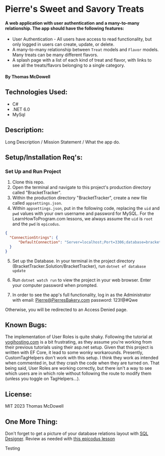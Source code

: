 # Pierre's Sweet and Savory Treats
#### A web application with user authentication and a many-to-many relationship. The app should have the following features:
* User Authentication - All users have access to read functionality, but only logged in users can create, update, or delete.
* A many-to-many relationship between ```Treat``` models and ```Flavor``` models. Many treats can be many different flavors.
* A splash page with a list of each kind of treat and flavor, with links to see all the treats/flavors belonging to a single category.

#### By Thomas McDowell  

## Technologies Used:
* C#
* .NET 6.0
* MySql

## Description:
Long Description / Mission Statement / What the app do.  

## Setup/Installation Req's:

### Set Up and Run Project
1. Clone this repo.
2. Open the terminal and navigate to this project's production directory called "BracketTracker". 
3. Within the production directory "BracketTracker", create a new file called `appsettings.json`.
4. Within `appsettings.json`, put in the following code, replacing the `uid` and `pwd` values with your own username and password for MySQL. For the LearnHowToProgram.com lessons, we always assume the `uid` is `root` and the `pwd` is `epicodus`.

```json
{
  "ConnectionStrings": {
      "DefaultConnection": "Server=localhost;Port=3306;database=bracket_tracker;uid=[YOUR SQL USERNAME];pwd=[YOUR SQL PASSWORD];"
  }
}
```

5. Set up the Database. In your terminal in the project directory (BracketTracker.Solution/BracketTracker), run ```dotnet ef database update```

6. Run ```dotnet watch run``` to view the project in your web browser. Enter your computer password when prompted.

7. In order to see the app's full functionality, log in as the Administrator with 
email: Pierre@PierresBakery.com
password: 123!@#Qwe

Otherwise, you will be redirected to an Access Denied page.

## Known Bugs:
The implementation of User Roles is quite shaky. Following the tutorial at [yogihosting.com](https://yogihosting.com/aspnet-core-identity-roles/) is a bit frustrating, as they assume you're working from their previous tutorials using their asp.net setup. Given that this project is written with EF Core, it lead to some wonky workarounds. Presently, CustomTagHelpers don't work with this setup. I think they work as intended when commented in, but they crash the code when they are turned on. That being said, User Roles are working correctly, but there isn't a way to see which users are in which role without following the route to modify them (unless you toggle on TagHelpers...). 

## License:
MIT 2023 Thomas McDowell

## One More Thing:
Don't forget to get a picture of your database relations layout with [SQL Designer](https://ondras.zarovi.cz/sql/demo/). Review as needed with [this epicodus lesson](https://www.learnhowtoprogram.com/c-and-net/database-basics/using-sql-designer)

Testing
